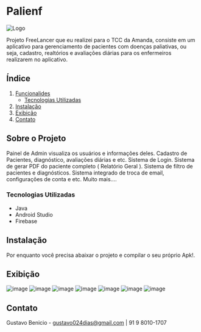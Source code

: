 # Palienf

![Logo](https://github.com/gustavodias24/PaliEnf/blob/6f48ba1cf7ee96641b6d37b500869800aefc2276/app/src/main/res/drawable/logoapp.png)

Projeto FreeLancer que eu realizei para o TCC da Amanda, consiste em um aplicativo para gerenciamento de pacientes com doenças paliativas, ou seja, cadastro, realtórios e avaliações diárias para os enfermeiros realizarem no aplicativo.

## Índice

1. [Funcionalides](#sobre-o-projeto)
    - [Tecnologias Utilizadas](#tecnologias-utilizadas)
2. [Instalação](#instalação)
3. [Exibição](#exibição)
4. [Contato](#contato)

## Sobre o Projeto

Painel de Admin visualiza os usuários e informações deles.
Cadastro de Pacientes, diagnóstico, avaliações diárias e etc.
Sistema de Login.
Sistema de gerar PDF do paciente completo ( Relatório Geral ).
Sistema de filtro de pacientes e diagnósticos.
Sistema integrado de troca de email, configurações de conta e etc.
Muito mais....

### Tecnologias Utilizadas

- Java
- Android Studio
- Firebase

## Instalação

Por enquanto você precisa abaixar o projeto e compilar o seu próprio Apk!.

## Exibição

![image](https://github.com/gustavodias24/PaliEnf/blob/df8bbaea0aba1e98698dd000a6334de54f12f12c/app/src/main/res/raw/tela_login.png)
![image](https://github.com/gustavodias24/PaliEnf/blob/df8bbaea0aba1e98698dd000a6334de54f12f12c/app/src/main/res/raw/tela_principal.png)
![image](https://github.com/gustavodias24/PaliEnf/blob/df8bbaea0aba1e98698dd000a6334de54f12f12c/app/src/main/res/raw/tela_pacientes.png)
![image](https://github.com/gustavodias24/PaliEnf/blob/df8bbaea0aba1e98698dd000a6334de54f12f12c/app/src/main/res/raw/avaliacao_diaria.png)
![image](https://github.com/gustavodias24/PaliEnf/blob/df8bbaea0aba1e98698dd000a6334de54f12f12c/app/src/main/res/raw/tela_diagnostico.png)
![image](https://github.com/gustavodias24/PaliEnf/blob/df8bbaea0aba1e98698dd000a6334de54f12f12c/app/src/main/res/raw/novo_diagnostico_1.png)
![image](https://github.com/gustavodias24/PaliEnf/blob/df8bbaea0aba1e98698dd000a6334de54f12f12c/app/src/main/res/raw/novo_diagnostico_2.png)

## Contato

Gustavo Benicio - gustavo024dias@gmail.com | 91 9 8010-1707

